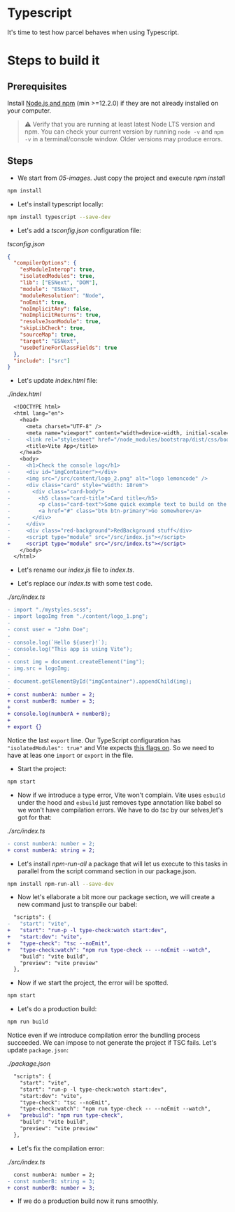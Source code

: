 # Typescript

It's time to test how parcel behaves when using Typescript.

# Steps to build it

## Prerequisites

Install [Node.js and npm](https://nodejs.org/en/) (min >=12.2.0) if they are not already installed on your computer.

> ⚠ Verify that you are running at least latest Node LTS version and npm. You can check your current version by running `node -v` and `npm -v` in a terminal/console window. Older versions may produce errors.

## Steps

- We start from _05-images_. Just copy the project and execute _npm install_

```bash
npm install
```

- Let's install typescript locally:

```bash
npm install typescript --save-dev
```

- Let's add a _tsconfig.json_ configuration file:

_tsconfig.json_

```json
{
  "compilerOptions": {
    "esModuleInterop": true,
    "isolatedModules": true,
    "lib": ["ESNext", "DOM"],
    "module": "ESNext",
    "moduleResolution": "Node",
    "noEmit": true,
    "noImplicitAny": false,
    "noImplicitReturns": true,
    "resolveJsonModule": true,
    "skipLibCheck": true,
    "sourceMap": true,
    "target": "ESNext",
    "useDefineForClassFields": true
  },
  "include": ["src"]
}
```

- Let's update _index.html_ file:

_./index.html_

```diff
  <!DOCTYPE html>
  <html lang="en">
    <head>
      <meta charset="UTF-8" />
      <meta name="viewport" content="width=device-width, initial-scale=1.0" />
-     <link rel="stylesheet" href="/node_modules/bootstrap/dist/css/bootstrap.css" />
      <title>Vite App</title>
    </head>
    <body>
-     <h1>Check the console log</h1>
-     <div id="imgContainer"></div>
-     <img src="/src/content/logo_2.png" alt="logo lemoncode" />
-     <div class="card" style="width: 18rem">
-       <div class="card-body">
-         <h5 class="card-title">Card title</h5>
-         <p class="card-text">Some quick example text to build on the card title and make up the bulk of the card's content.</p>
-         <a href="#" class="btn btn-primary">Go somewhere</a>
-       </div>
-     </div>
-     <div class="red-background">RedBackground stuff</div>
-     <script type="module" src="/src/index.js"></script>
+     <script type="module" src="/src/index.ts"></script>
    </body>
  </html>
```

- Let's rename our _index.js_ file to _index.ts_.

- Let's replace our _index.ts_ with some test code.

_./src/index.ts_

```diff
- import "./mystyles.scss";
- import logoImg from "./content/logo_1.png";
-
- const user = "John Doe";
-
- console.log(`Hello ${user}!`);
- console.log("This app is using Vite");
-
- const img = document.createElement("img");
- img.src = logoImg;
-
- document.getElementById("imgContainer").appendChild(img);
-
+ const numberA: number = 2;
+ const numberB: number = 3;
+
+ console.log(numberA + numberB);
+
+ export {}
```

Notice the last `export` line. Our TypeScript configuration has `"isolatedModules": true"` and Vite expects [this flags on](https://vitejs.dev/guide/features.html#typescript-compiler-options). So we need to have at leas one `import` or `export` in the file.

- Start the project:

```bash
npm start
```

- Now if we introduce a type error, Vite won't complain. Vite uses `esbuild` under the hood and `esbuild` just removes type annotation like babel so we won't have compilation errors. We have to do _tsc_ by our selves,let's got for that:

_./src/index.ts_

```diff
- const numberA: number = 2;
+ const numberA: string = 2;
```

- Let's install _npm-run-all_ a package that will let us execute to this tasks in parallel from the script command section in our package.json.

```bash
npm install npm-run-all --save-dev
```

- Now let's ellaborate a bit more our package section, we will create a new command just to transpile our babel:

```diff
  "scripts": {
-   "start": "vite",
+   "start": "run-p -l type-check:watch start:dev",
+   "start:dev": "vite",
+   "type-check": "tsc --noEmit",
+   "type-check:watch": "npm run type-check -- --noEmit --watch",
    "build": "vite build",
    "preview": "vite preview"
  },
```

- Now if we start the project, the error will be spotted.

```bash
npm start
```

- Let's do a production build:

```bash
npm run build
```

Notice even if we introduce compilation error the bundling process succeeded. We can impose to not generate the project if TSC fails. Let's update `package.json`:

_./package.json_

```diff
  "scripts": {
    "start": "vite",
    "start": "run-p -l type-check:watch start:dev",
    "start:dev": "vite",
    "type-check": "tsc --noEmit",
    "type-check:watch": "npm run type-check -- --noEmit --watch",
+   "prebuild": "npm run type-check",
    "build": "vite build",
    "preview": "vite preview"
  },
```

- Let's fix the compilation error:

_./src/index.ts_

```diff
  const numberA: number = 2;
- const numberB: string = 3;
+ const numberB: number = 3;
```

- If we do a production build now it runs smoothly.
